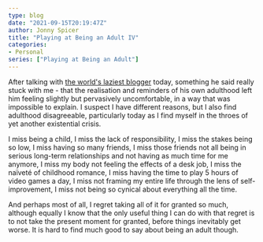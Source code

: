 ```yaml
---
type: blog
date: "2021-09-15T20:19:47Z"
author: Jonny Spicer
title: "Playing at Being an Adult IV"
categories:
- Personal
series: ["Playing at Being an Adult"]
---
```

After talking with [the world's laziest blogger](https://tedslocum.com/daily/2021/09/11/placeholder) today, something he said really stuck with me - that the realisation and reminders of his own adulthood left him feeling slightly but pervasively uncomfortable, in a way
that was impossible to explain. I suspect I have different reasons, but I also find adulthood disagreeable, particularly today as I find myself in the throes of yet another existential crisis.

I miss being a child, I miss the lack of responsibility, I miss the stakes being so low, I miss having so many friends, I miss those friends not all being in serious long-term relationships and not having as much time for me anymore, I miss my body not feeling the effects
of a desk job, I miss the naïveté of childhood romance, I miss having the time to play 5 hours of video games a day, I miss not framing my entire life through the lens of self-improvement, I miss not being so cynical about everything all the time.

And perhaps most of all, I regret taking all of it for granted so much, although equally I know that the only useful thing I can do with that regret is to not take the present moment for granted, before things inevitably get worse. It is hard to find much good to say about
being an adult though.
